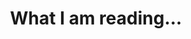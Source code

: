 ---
title: What I am reading...
permalink: /reading
layout: post-category
pagination:
    enabled: true
    category: reading
---